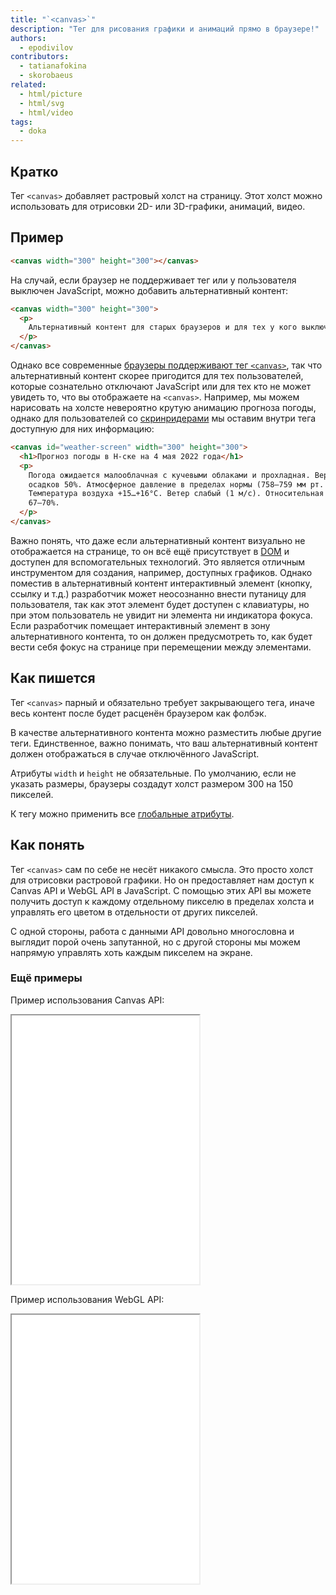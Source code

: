 ```yaml
---
title: "`<canvas>`"
description: "Тег для рисования графики и анимаций прямо в браузере!"
authors:
  - epodivilov
contributors:
  - tatianafokina
  - skorobaeus
related:
  - html/picture
  - html/svg
  - html/video
tags:
  - doka
---
```


## Кратко

Тег `<canvas>` добавляет растровый холст на страницу. Этот холст можно использовать для отрисовки 2D- или 3D-графики, анимаций, видео.

## Пример

```html
<canvas width="300" height="300"></canvas>
```

На случай, если браузер не поддерживает тег или у пользователя выключен JavaScript, можно добавить альтернативный контент:

```html
<canvas width="300" height="300">
  <p>
    Альтернативный контент для старых браузеров и для тех у кого выключен JavaScript.
  </p>
</canvas>
```

Однако все современные [браузеры поддерживают тег `<canvas>`](https://caniuse.com/?search=canvas), так что альтернативный контент скорее пригодится для тех пользователей, которые сознательно отключают JavaScript или для тех кто не может увидеть то, что вы отображаете на `<canvas>`. Например, мы можем нарисовать на холсте невероятно крутую анимацию прогноза погоды, однако для пользователей со [скринридерами](/a11y/screenreaders/) мы оставим внутри тега доступную для них информацию:

```html
<canvas id="weather-screen" width="300" height="300">
  <h1>Прогноз погоды в Н-ске на 4 мая 2022 года</h1>
  <p>
    Погода ожидается малооблачная с кучевыми облаками и прохладная. Вероятность
    осадков 50%. Атмосферное давление в пределах нормы (758–759 мм рт. ст.).
    Температура воздуха +15…+16°C. Ветер слабый (1 м/с). Относительная влажность
    67–70%.
  </p>
</canvas>
```

Важно понять, что даже если альтернативный контент визуально не отображается на странице, то он всё ещё присутствует в [DOM](/js/dom/) и доступен для вспомогательных технологий. Это является отличным инструментом для создания, например, доступных графиков. Однако поместив в альтернативный контент интерактивный элемент (кнопку, ссылку и т.д.) разработчик может неосознанно внести путаницу для пользователя, так как этот элемент будет доступен с клавиатуры, но при этом пользователь не увидит ни элемента ни индикатора фокуса. Если разработчик помещает интерактивный элемент в зону альтернативного контента, то он должен предусмотреть то, как будет вести себя фокус на странице при перемещении между элементами.

## Как пишется

Тег `<canvas>` парный и обязательно требует закрывающего тега, иначе весь контент после будет расценён браузером как фолбэк.

В качестве альтернативного контента можно разместить любые другие теги. Единственное, важно понимать, что ваш альтернативный контент должен отображаться в случае отключённого JavaScript.

Атрибуты `width` и `height` не обязательные. По умолчанию, если не указать размеры, браузеры создадут холст размером 300 на 150 пикселей.

К тегу можно применить все [глобальные атрибуты](/html/global-attrs/).

## Как понять

Тег `<canvas>` сам по себе не несёт никакого смысла. Это просто холст для отрисовки растровой графики. Но он предоставляет нам доступ к Canvas API и WebGL API в JavaScript. С помощью этих API вы можете получить доступ к каждому отдельному пикселю в пределах холста и управлять его цветом в отдельности от других пикселей.

С одной стороны, работа с данными API довольно многословна и выглядит порой очень запутанной, но с другой стороны мы можем напрямую управлять хоть каждым пикселем на экране.

### Ещё примеры

Пример использования Canvas API:

<iframe title="Использование Canvas API" src="demos/canvas/" height="430"></iframe>

Пример использования WebGL API:

<iframe title="Использование WebGL API" src="demos/webgl/" height="430"></iframe>
